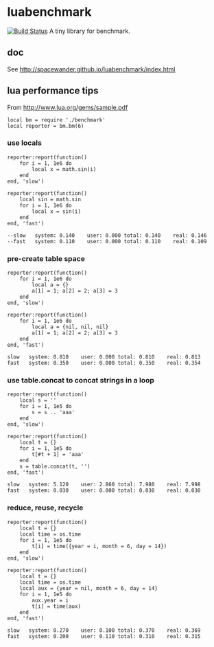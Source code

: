 # luabenchmark

[![Build Status](https://api.travis-ci.org/spacewander/luabenchmark.svg?branch=master)](http://travis-ci.org/spacewander/luabenchmark)
A tiny library for benchmark.

## doc

See <http://spacewander.github.io/luabenchmark/index.html>

## lua performance tips

From <http://www.lua.org/gems/sample.pdf>

```
local bm = require './benchmark'
local reporter = bm.bm(6)
```

### use locals

```
reporter:report(function()
    for i = 1, 1e6 do
        local x = math.sin(i)
    end
end, 'slow')

reporter:report(function()
    local sin = math.sin
    for i = 1, 1e6 do
        local x = sin(i)
    end
end, 'fast')

--slow   system: 0.140    user: 0.000 total: 0.140    real: 0.146
--fast   system: 0.110    user: 0.000 total: 0.110    real: 0.109
```

### pre-create table space

```
reporter:report(function()
    for i = 1, 1e6 do
        local a = {}
        a[1] = 1; a[2] = 2; a[3] = 3
    end
end, 'slow')

reporter:report(function()
    for i = 1, 1e6 do
        local a = {nil, nil, nil}
        a[1] = 1; a[2] = 2; a[3] = 3
    end
end, 'fast')

slow   system: 0.810    user: 0.000 total: 0.810    real: 0.813
fast   system: 0.350    user: 0.000 total: 0.350    real: 0.354
```

### use table.concat to concat strings in a loop

```
reporter:report(function()
    local s = ''
    for i = 1, 1e5 do
        s = s .. 'aaa'
    end
end, 'slow')

reporter:report(function()
    local t = {}
    for i = 1, 1e5 do
        t[#t + 1] = 'aaa'
    end
    s = table.concat(t, '')
end, 'fast')

slow   system: 5.120    user: 2.860 total: 7.980    real: 7.998
fast   system: 0.030    user: 0.000 total: 0.030    real: 0.030
```

### reduce, reuse, recycle

```
reporter:report(function()
    local t = {}
    local time = os.time
    for i = 1, 1e5 do
        t[i] = time({year = i, month = 6, day = 14})
    end
end, 'slow')

reporter:report(function()
    local t = {}
    local time = os.time
    local aux = {year = nil, month = 6, day = 14}
    for i = 1, 1e5 do
        aux.year = i
        t[i] = time(aux)
    end
end, 'fast')

slow   system: 0.270    user: 0.100 total: 0.370    real: 0.369
fast   system: 0.200    user: 0.110 total: 0.310    real: 0.315
```
